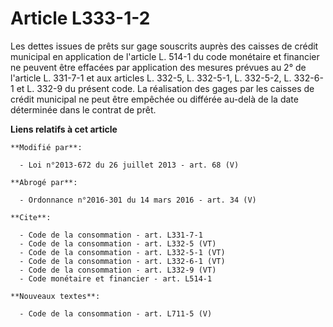 # Article L333-1-2

Les dettes issues de prêts sur gage souscrits auprès des caisses de crédit municipal en application de l'article L. 514-1 du
code monétaire et financier ne peuvent être effacées par application des mesures prévues au 2° de l'article L. 331-7-1 et aux
articles L. 332-5, L. 332-5-1, L. 332-5-2, 
L. 332-6-1 et L. 332-9 du présent code. La réalisation des gages par les caisses de crédit municipal ne peut être empêchée ou
différée au-delà de la date déterminée dans le contrat de prêt.

**Liens relatifs à cet article**

	**Modifié par**:

	  - Loi n°2013-672 du 26 juillet 2013 - art. 68 (V)

	**Abrogé par**:

	  - Ordonnance n°2016-301 du 14 mars 2016 - art. 34 (V)

	**Cite**:

	  - Code de la consommation - art. L331-7-1
	  - Code de la consommation - art. L332-5 (VT)
	  - Code de la consommation - art. L332-5-1 (VT)
	  - Code de la consommation - art. L332-6-1 (VT)
	  - Code de la consommation - art. L332-9 (VT)
	  - Code monétaire et financier - art. L514-1

	**Nouveaux textes**:

	  - Code de la consommation - art. L711-5 (V)
